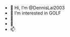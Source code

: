 - 👋 Hi, I’m @DennisLai2003
- 👀 I’m interested in GOLF
- 🌱 
- 💞️ 
- 📫 

<!---
DennisLai2003/DennisLai2003 is a ✨ special ✨ repository because its `README.md` (this file) appears on your GitHub profile.
You can click the Preview link to take a look at your changes.
--->
